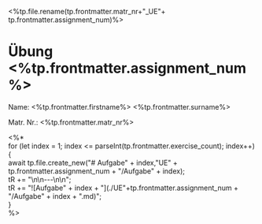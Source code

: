 <%tp.file.rename(tp.frontmatter.matr_nr+"_UE"+ tp.frontmatter.assignment_num)%>

# Übung <%tp.frontmatter.assignment_num%>

Name: <%tp.frontmatter.firstname%> <%tp.frontmatter.surname%>

Matr. Nr.: <%tp.frontmatter.matr_nr%>

<%*  
for (let index = 1; index <= parseInt(tp.frontmatter.exercise_count); index++) {  
  await tp.file.create_new("# Aufgabe" + index,"UE" + tp.frontmatter.assignment_num + "/Aufgabe" + index);  
  tR += "\n\n---\n\n";  
  tR += "![Aufgabe" + index + "](./UE"+tp.frontmatter.assignment_num + "/Aufgabe" + index + ".md)";  
}  
%>

